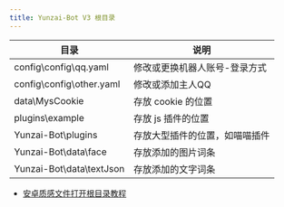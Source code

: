 ```yaml
---
title: Yunzai-Bot V3 根目录
---
```


 | 目录                       | 说明              |
 |--------------------------|-----------------|
 | config\config\qq.yaml    | 修改或更换机器人账号-登录方式 |
 | config\config\other.yaml | 修改或添加主人QQ       |
 | data\MysCookie           | 存放 cookie 的位置   |
 | plugins\example          | 存放 js 插件的位置     |
 | Yunzai-Bot\plugins       | 存放大型插件的位置，如喵喵插件 |
 | Yunzai-Bot\data\face     | 存放添加的图片词条 |
 | Yunzai-Bot\data\textJson | 存放添加的文字词条 |

- [安卓质感文件打开根目录教程](https://www.bilibili.com/video/BV1XW4y1p7Qs?p=7&vd_source=07e7308821313cb630d847b9b1a37adf)